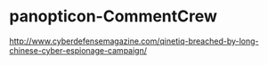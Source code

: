 # panopticon-CommentCrew

http://www.cyberdefensemagazine.com/qinetiq-breached-by-long-chinese-cyber-espionage-campaign/
